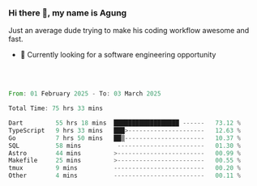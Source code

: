 ### Hi there 👋, my name is Agung
Just an average dude trying to make his coding workflow awesome and fast.

<!--
**agungfir98/agungfir98** is a ✨ _special_ ✨ repository because its `README.md` (this file) appears on your GitHub profile.
-->

- 🔭 Currently looking for a software engineering opportunity
<br/>
<br/>
<!--START_SECTION:waka-->

```rust
From: 01 February 2025 - To: 03 March 2025

Total Time: 75 hrs 33 mins

Dart         55 hrs 18 mins  ██████████████████ ------   73.12 %
TypeScript   9 hrs 33 mins   ███>---------------------   12.63 %
Go           7 hrs 50 mins   ██▒----------------------   10.37 %
SQL          58 mins          ------------------------   01.30 %
Astro        44 mins         >------------------------   00.99 %
Makefile     25 mins         >------------------------   00.55 %
tmux         9 mins          -------------------------   00.20 %
Other        4 mins          -------------------------   00.11 %
```

<!--END_SECTION:waka-->
